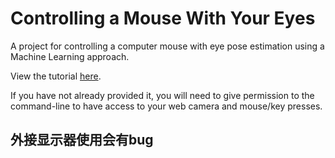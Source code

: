 # Controlling a Mouse With Your Eyes
A project for controlling a computer mouse with eye pose estimation using a Machine Learning approach.

View the tutorial [here](https://medium.com/p/f1097e7cf2e9/).

If you have not already provided it, you will need to give permission to the command-line to have access to your web camera and mouse/key presses.


## 外接显示器使用会有bug